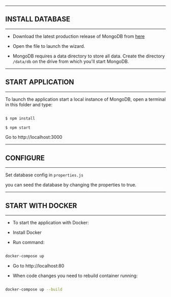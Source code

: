 --------------
## INSTALL DATABASE
--------------

  

* Download the latest production release of MongoDB from [here](https://www.mongodb.com/download-center?_ga=2.123194891.1822248697.1522395660-2086062422.1522395660#production)

  

* Open the file to launch the wizard.

  

* MongoDB requires a data directory to store all data. Create the directory `/data/db` on the drive from which you'll start MongoDB.

  

--------------

## START APPLICATION

--------------

  

To launch the application start a local instance of MongoDB, open a terminal in this folder and type:

``` bash

$ npm install

$ npm start

```

  

Go to http://localhost:3000

  

--------------

## CONFIGURE

--------------

  

Set database config in `properties.js`

you can seed the database by changing the properties to true.
  

--------------

## START WITH DOCKER

--------------

  

* To start the application with Docker:

  

* Install Docker

  

* Run command:

``` bash

docker-compose up

```

* Go to http://localhost:80

  
  

* When code changes you need to rebuild container running:

``` bash

docker-compose up --build

```

  
